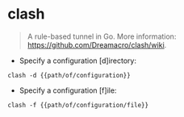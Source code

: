 # clash

> A rule-based tunnel in Go.
> More information: <https://github.com/Dreamacro/clash/wiki>.

- Specify a configuration [d]irectory:

`clash -d {{path/of/configuration}}`

- Specify a configuration [f]ile:

`clash -f {{path/of/configuration/file}}`
